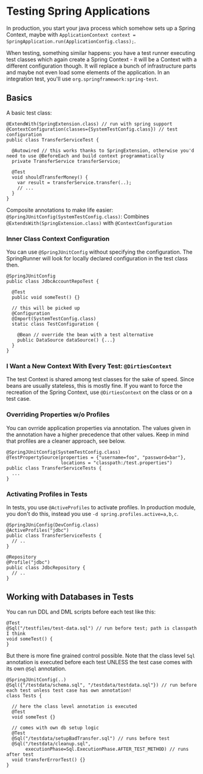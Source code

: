 # Testing Spring Applications

In production, you start your java process which somehow sets up a Spring Context, maybe with `ApplicationContext context = SpringApplication.run(ApplicationConfig.class);`.

When testing, something similar happens: you have a test runner executing test classes which again create a Spring Context - it will be a Context with a different configuration though. It will replace a bunch of infrastructure parts and maybe not even load some elements of the application.
In an integration test, you'll use `org.springframework:spring-test`.

## Basics

A basic test class:
```
@ExtendWith(SpringExtension.class) // run with spring support
@ContextConfiguration(classes={SystemTestConfig.class}) // test configuration
public class TransferServiceTest {

  @Autowired // this works thanks to SpringExtension, otherwise you'd need to use @BeforeEach and build context programmatically
  private TransferService transferService;

  @Test
  void shouldTransferMoney() {
    var result = transferService.transfer(..);
    // ...
  }
}
```

Composite annotations to make life easier: `@SpringJUnitConfig(SystemTestConfig.class)`: Combines `@ExtendsWith(SpringExtension.class)` with `@ContextConfiguration`

### Inner Class Context Configuration

You can use `@SpringJUnitConfig` without specifying the configuration. The SpringRunner will look for locally declared configuration in the test class then.

```
@SpringJUnitConfig
public class JdbcAccountRepoTest {

  @Test
  public void someTest() {}

  // this will be picked up
  @Configuration
  @Import(SystemTestConfig.class)
  static class TestConfiguration {

    @Bean // override the bean with a test alternative
    public DataSource dataSource() {...}
  }
}
```

### I Want a New Context With Every Test: `@DirtiesContext`

The test Context is shared among test classes for the sake of speed. Since beans are usually stateless, this is mostly fine.
If you want to force the recreation of the Spring Context, use `@DirtiesContext` on the class or on a test case.

### Overriding Properties w/o Profiles

You can ovrride application properties via annotation. The values given in the annotation have a higher precedence that other values.
Keep in mind that profiles are a cleaner approach, see below.

```
@SpringJUnitConfig(SystemTestConfig.class)
@TestPropertySource(properties = {"username=foo", "password=bar"},
                    locations = "classpath:/test.properties")
public class TransferServiceTests {
  ...
}
```

### Activating Profiles in Tests

In tests, you use `@ActiveProfiles` to activate profiles. In production module, you don't do this, instead you use `-d spring.profiles.active=a,b,c`.

```
@SpringJUniConfig(DevConfig.class)
@ActiveProfiles("jdbc")
public class TransferServiceTests {
  // ..
}

@Repository
@Profile("jdbc")
public class JdbcRepository {
  // ..
}
```

## Working with Databases in Tests

You can run DDL and DML scripts before each test like this:
```
@Test
@Sql("/testfiles/test-data.sql") // run before test; path is classpath I think
void someTest() {
}
```

But there is more fine grained control possible. Note that the class level `Sql` annotation is executed before each test UNLESS the test case comes with its own `@Sql` annotation.
```
@SpringJUnitConfig(..)
@Sql({"/testdata/schema.sql", "/testdata/testdata.sql"}) // run before each test unless test case has own annotation!
class Tests {

  // here the class level annotation is executed
  @Test
  void someTest {}

  // comes with own db setup logic
  @Test
  @Sql("/testdata/setupBadTransfer.sql") // runs before test
  @Sql("/testdata/cleanup.sql",
       executionPhase=Sql.ExecutionPhase.AFTER_TEST_METHOD) // runs after test
  void transferErrorTest() {}
}
```
